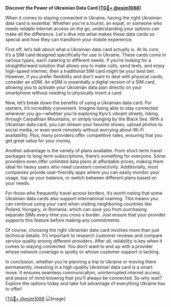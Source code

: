 **Discover the Power of Ukrainian Data Card [[TG💪+ @esim1088](https://t.me/s/esim1088)]**

When it comes to staying connected in Ukraine, having the right Ukrainian data card is essential. Whether you're a tourist, an expat, or someone who needs reliable internet access on the go, understanding your options can make all the difference. Let's dive into what makes these data cards so special and how they can transform your mobile experience.

First off, let’s talk about what a Ukrainian data card actually is. At its core, it’s a SIM card designed specifically for use in Ukraine. These cards come in various types, each catering to different needs. If you’re looking for a straightforward solution that allows you to make calls, send texts, and enjoy high-speed internet, then a traditional SIM card might be your best bet. However, if you prefer flexibility and don’t want to deal with physical cards, consider an eSIM. An eSIM is essentially a digital version of a SIM card, allowing you to activate your Ukrainian data plan directly on your smartphone without needing to physically insert a card.

Now, let’s break down the benefits of using a Ukrainian data card. For starters, it’s incredibly convenient. Imagine being able to stay connected wherever you go—whether you’re exploring Kyiv’s vibrant streets, hiking through Carpathian Mountains, or simply lounging by the Black Sea. With a Ukrainian data card, you can stream your favorite shows, upload photos to social media, or even work remotely without worrying about Wi-Fi availability. Plus, many providers offer competitive rates, ensuring that you get great value for your money.

Another advantage is the variety of plans available. From short-term travel packages to long-term subscriptions, there’s something for everyone. Some providers even offer unlimited data plans at affordable prices, making them ideal for heavy users who need constant connectivity. Additionally, most companies provide user-friendly apps where you can easily monitor your usage, top up your balance, or switch between different plans based on your needs.

For those who frequently travel across borders, it’s worth noting that some Ukrainian data cards also support international roaming. This means you can continue using your card when visiting neighboring countries like Poland, Hungary, or Romania, which can save you from purchasing separate SIMs every time you cross a border. Just ensure that your provider supports this feature before making any commitments.

Of course, choosing the right Ukrainian data card involves more than just technical details. It’s important to research customer reviews and compare service quality among different providers. After all, reliability is key when it comes to staying connected. You don’t want to end up with a provider whose network coverage is spotty or whose customer support is lacking.

In conclusion, whether you’re planning a trip to Ukraine or moving there permanently, investing in a high-quality Ukrainian data card is a smart move. It ensures seamless communication, uninterrupted internet access, and peace of mind knowing that you’ll always be connected. So why wait? Explore the options today and take full advantage of everything Ukraine has to offer!

[[TG💪+ @esim1088](https://t.me/s/esim1088) ![Image](https://i.postimg.cc/Y0z9fWf4/image.png)]